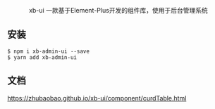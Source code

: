<p align="center">xb-ui 一款基于Element-Plus开发的组件库，使用于后台管理系统</p>

## 安装
```shell
$ npm i xb-admin-ui --save
$ yarn add xb-admin-ui
```

## 文档
https://zhubaobao.github.io/xb-ui/component/curdTable.html

